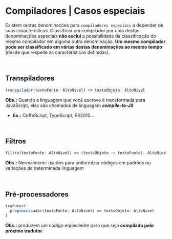 # Compiladores | Casos especiais

Existem outras denominações para `compiladores especiais` a depender de suas características. Classificar um compilador por uma destas denominações especiais **não exclui** a possibilidade da classificação do mesmo compilador em alguma outra denominação. **Um mesmo compilador pode ser classificado em várias destas denominações ao mesmo tempo** (desde que respeite as características definidas).

<br/>

## **Transpiladores**

```ts
transpilador(textoFonte: AltoNivel) => textoObjeto: AltoNivel
```

**Obs.:** Quando a linguagem que você escreve é transformada para JavaScript, elas são chamados de linguagem **_compile-to-JS_**

- **Ex.:** CoffeScript, TypeScript, ES2015...

<br/>

## **Filtros**

```ts
filtro(textoFonte: AltoNivel) => (textoObjeto ~= textoFonte): AltoNivel
```

**Obs.:** Normalmente usados para uniformizar códigos em padrões ou variações de determinada linguagem

<br/>

## **Pré-processadores**

```ts
tradutor(
  preprocessador(textoFonte: AltoNivel) => textoObjeto: AltoNivel
)
```

**Obs.:** produzem um código equivalente para que seja **compilado pelo próximo tradutor**.
